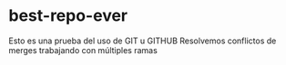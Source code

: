 # best-repo-ever
Esto es una prueba del uso de GIT u GITHUB
Resolvemos conflictos de merges trabajando con múltiples ramas 